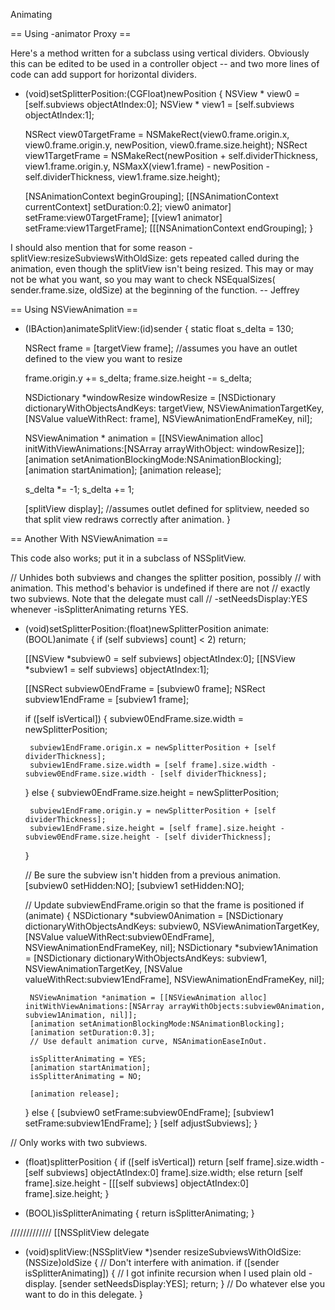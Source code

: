 Animating



== Using     -animator Proxy ==

Here's a method written for a subclass using vertical dividers. Obviously this can be edited to be used in a controller object -- and two more lines of code can add support for horizontal dividers.

 - (void)setSplitterPosition:(CGFloat)newPosition
 {
     NSView * view0 = [self.subviews objectAtIndex:0];
     NSView * view1 = [self.subviews objectAtIndex:1];
     
     NSRect view0TargetFrame = NSMakeRect(view0.frame.origin.x, view0.frame.origin.y, newPosition, view0.frame.size.height);
     NSRect view1TargetFrame = NSMakeRect(newPosition + self.dividerThickness, view1.frame.origin.y, NSMaxX(view1.frame) - newPosition - self.dividerThickness, view1.frame.size.height);
     
     [NSAnimationContext beginGrouping];
     [[NSAnimationContext currentContext] setDuration:0.2];
     view0 animator] setFrame:view0TargetFrame];
     [[view1 animator] setFrame:view1TargetFrame];
     [[[NSAnimationContext endGrouping];
 }


I should also mention that for some reason -splitView:resizeSubviewsWithOldSize: gets repeated called during the animation, even though the splitView isn't being resized. This may or may not be what you want, so you may want to check NSEqualSizes( sender.frame.size, oldSize) at the beginning of the function.
-- Jeffrey



== Using NSViewAnimation ==

 - (IBAction)animateSplitView:(id)sender
 {
     static float s_delta = 130;
 
     NSRect frame = [targetView frame]; //assumes you have an outlet defined to the view you want to resize
  
     frame.origin.y += s_delta;
     frame.size.height -= s_delta;
 
     NSDictionary *windowResize windowResize = [NSDictionary dictionaryWithObjectsAndKeys:
         targetView, NSViewAnimationTargetKey, 
         [NSValue valueWithRect: frame],
         NSViewAnimationEndFrameKey,
         nil];
 
     NSViewAnimation * animation = [[NSViewAnimation alloc] initWithViewAnimations:[NSArray arrayWithObject: windowResize]];
     [animation setAnimationBlockingMode:NSAnimationBlocking];
     [animation startAnimation];
     [animation release];
 
     s_delta *= -1;
     s_delta += 1;
 
     [splitView display]; //assumes outlet defined for splitview, needed so that split view redraws correctly after animation.
 }




== Another With NSViewAnimation ==

This code also works; put it in a subclass of NSSplitView.

 // Unhides both subviews and changes the splitter position, possibly
 // with animation. This method's behavior is undefined if there are not
 // exactly two subviews. Note that the delegate must call
 // -setNeedsDisplay:YES whenever -isSplitterAnimating returns YES.
 
 - (void)setSplitterPosition:(float)newSplitterPosition animate:(BOOL)animate
 {
    if (self subviews] count] < 2)
        return;
 
    [[NSView *subview0 = self subviews] objectAtIndex:0];
    [[NSView *subview1 = self subviews] objectAtIndex:1];
 
    [[NSRect subview0EndFrame = [subview0 frame];
    NSRect subview1EndFrame = [subview1 frame];
 
    if ([self isVertical]) {
        subview0EndFrame.size.width = newSplitterPosition;
 
        subview1EndFrame.origin.x = newSplitterPosition + [self dividerThickness];
        subview1EndFrame.size.width = [self frame].size.width - subview0EndFrame.size.width - [self dividerThickness];
    } else {
        subview0EndFrame.size.height = newSplitterPosition;
 
        subview1EndFrame.origin.y = newSplitterPosition + [self dividerThickness];
        subview1EndFrame.size.height = [self frame].size.height - subview0EndFrame.size.height - [self dividerThickness];
    }
 
    // Be sure the subview isn't hidden from a previous animation.
    [subview0 setHidden:NO];
    [subview1 setHidden:NO];
 
    // Update subviewEndFrame.origin so that the frame is positioned
    if (animate) {
        NSDictionary *subview0Animation = [NSDictionary dictionaryWithObjectsAndKeys:
            subview0, NSViewAnimationTargetKey,
            [NSValue valueWithRect:subview0EndFrame], NSViewAnimationEndFrameKey, nil];
        NSDictionary *subview1Animation = [NSDictionary dictionaryWithObjectsAndKeys:
            subview1, NSViewAnimationTargetKey,
            [NSValue valueWithRect:subview1EndFrame], NSViewAnimationEndFrameKey, nil];
 
        NSViewAnimation *animation = [[NSViewAnimation alloc] initWithViewAnimations:[NSArray arrayWithObjects:subview0Animation, subview1Animation, nil]];
        [animation setAnimationBlockingMode:NSAnimationBlocking];
        [animation setDuration:0.3];
        // Use default animation curve, NSAnimationEaseInOut.
 
        isSplitterAnimating = YES;
        [animation startAnimation];
        isSplitterAnimating = NO;
 
        [animation release];
    } else {
        [subview0 setFrame:subview0EndFrame];
        [subview1 setFrame:subview1EndFrame];
    }
    [self adjustSubviews];
 }
 
 // Only works with two subviews.
 - (float)splitterPosition
 {
     if ([self isVertical])
         return [self frame].size.width - [self subviews] objectAtIndex:0] frame].size.width;
     else
         return [self frame].size.height - [[[self subviews] objectAtIndex:0] frame].size.height;
 }
 
 - (BOOL)isSplitterAnimating {
    return isSplitterAnimating;
 }
 
 ///////////// [[NSSplitView delegate
 
 - (void)splitView:(NSSplitView *)sender resizeSubviewsWithOldSize:(NSSize)oldSize {
    // Don't interfere with animation.
    if ([sender isSplitterAnimating]) {
        // I got infinite recursion when I used plain old -display.
        [sender setNeedsDisplay:YES];
        return;
    }
    // Do whatever else you want to do in this delegate.
 }
